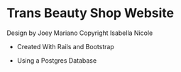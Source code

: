 # Trans Beauty Shop Website

Design by Joey Mariano
Copyright Isabella Nicole

* Created With Rails and Bootstrap

* Using a Postgres Database
